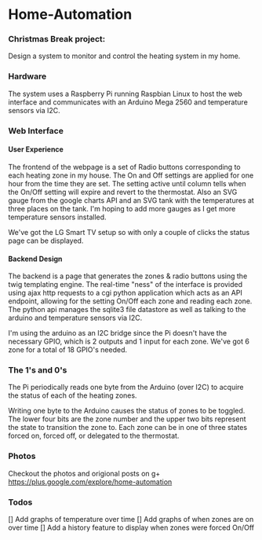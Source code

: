 Home-Automation
==================

### Christmas Break project:
Design a system to monitor and control the heating system in my home.

### Hardware
The system uses a Raspberry Pi running Raspbian Linux to host the web interface and communicates with an Arduino Mega 2560 and temperature sensors via I2C. 

### Web Interface

#### User Experience

The frontend of the webpage is a set of Radio buttons corresponding to each heating zone in my house. The On and Off settings are applied for one hour from the time they are set. The setting active until column tells when the On/Off setting will expire and revert to the thermostat.
Also an SVG gauge from the google charts API and an SVG tank with the temperatures at three places on the tank.  I'm hoping to add more gauges as I get more temperature sensors installed.

We've got the LG Smart TV setup so with only a couple of clicks the status page can be displayed.

#### Backend Design

The backend is a page that generates the zones & radio buttons using the twig templating engine. The real-time "ness" of the interface is provided using ajax http requests to a cgi python application which acts as an API endpoint, allowing for the setting On/Off each zone and reading each zone. The python api manages the sqlite3 file datastore as well as talking to the arduino and temperature sensors via I2C.

I'm using the arduino as an I2C bridge since the Pi doesn't have the necessary GPIO, which is 2 outputs and 1 input for each zone. We've got 6 zone for a total of 18 GPIO's needed.


### The 1's and 0's
The Pi periodically reads one byte from the Arduino (over I2C) to acquire the status of each of the heating zones.

Writing one byte to the Arduino causes the status of zones to be toggled. The lower four bits are the zone number and the upper two bits represent the state to transition the zone to. Each zone can be in one of three states forced on, forced off, or delegated to the thermostat.﻿

### Photos
Checkout the photos and origional posts on g+ https://plus.google.com/explore/home-automation

### Todos
[] Add graphs of temperature over time
[] Add graphs of when zones are on over time
[] Add a history feature to display when zones were forced On/Off
